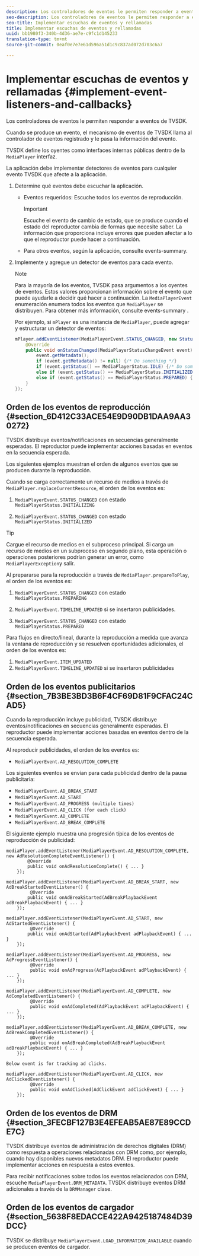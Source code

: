 ```yaml
---
description: Los controladores de eventos le permiten responder a eventos de TVSDK.
seo-description: Los controladores de eventos le permiten responder a eventos de TVSDK.
seo-title: Implementar escuchas de eventos y rellamadas
title: Implementar escuchas de eventos y rellamadas
uuid: bb1980f3-340b-4d36-ae7e-c9fc1d145233
translation-type: tm+mt
source-git-commit: 0eaf0e7e7e61d596a51d1c9c837ad072d703c6a7

---
```



# Implementar escuchas de eventos y rellamadas {#implement-event-listeners-and-callbacks}

Los controladores de eventos le permiten responder a eventos de TVSDK.

Cuando se produce un evento, el mecanismo de eventos de TVSDK llama al controlador de eventos registrado y le pasa la información del evento.

TVSDK define los oyentes como interfaces internas públicas dentro de la `MediaPlayer` interfaz.

La aplicación debe implementar detectores de eventos para cualquier evento TVSDK que afecte a la aplicación.

1. Determine qué eventos debe escuchar la aplicación.

   * Eventos requeridos: Escuche todos los eventos de reproducción.

      >[!IMPORTANT]
      >
      >Escuche el evento de cambio de estado, que se produce cuando el estado del reproductor cambia de formas que necesite saber. La información que proporciona incluye errores que pueden afectar a lo que el reproductor puede hacer a continuación.

   * Para otros eventos, según la aplicación, consulte events-summary.

1. Implemente y agregue un detector de eventos para cada evento.

   >[!NOTE]
   >
   >Para la mayoría de los eventos, TVSDK pasa argumentos a los oyentes de eventos. Estos valores proporcionan información sobre el evento que puede ayudarle a decidir qué hacer a continuación. La `MediaPlayerEvent` enumeración enumera todos los eventos que `MediaPlayer` se distribuyen. Para obtener más información, consulte events-summary .

   Por ejemplo, si `mPlayer` es una instancia de `MediaPlayer`, puede agregar y estructurar un detector de eventos:

   ```java
   mPlayer.addEventListener(MediaPlayerEvent.STATUS_CHANGED, new StatusChangeEventListener() { 
       @Override 
       public void onStatusChanged(MediaPlayerStatusChangeEvent event) { 
           event.getMetadata(); 
           if (event.getMetadata() != null) {/* Do something */} 
           if (event.getStatus() == MediaPlayerStatus.IDLE) {/* Do something */} 
           else if (event.getStatus() == MediaPlayerStatus.INITIALIZED) {/* Do something */} 
           else if (event.getStatus() == MediaPlayerStatus.PREPARED) {/* Do something */} 
       } 
   }); 
   ```

## Orden de los eventos de reproducción {#section_6D412C33ACE54E9D90DB1DAA9AA30272}

TVSDK distribuye eventos/notificaciones en secuencias generalmente esperadas. El reproductor puede implementar acciones basadas en eventos en la secuencia esperada.

Los siguientes ejemplos muestran el orden de algunos eventos que se producen durante la reproducción.

Cuando se carga correctamente un recurso de medios a través de `MediaPlayer.replaceCurrentResource`, el orden de los eventos es:

1. `MediaPlayerEvent.STATUS_CHANGED` con estado `MediaPlayerStatus.INITIALIZING`

1. `MediaPlayerEvent.STATUS_CHANGED` con estado `MediaPlayerStatus.INITIALIZED`

>[!TIP]
>
>Cargue el recurso de medios en el subproceso principal. Si carga un recurso de medios en un subproceso en segundo plano, esta operación o operaciones posteriores podrían generar un error, como `MediaPlayerException`y salir.

Al prepararse para la reproducción a través de `MediaPlayer.prepareToPlay`, el orden de los eventos es:

1. `MediaPlayerEvent.STATUS_CHANGED` con estado `MediaPlayerStatus.PREPARING`

1. `MediaPlayerEvent.TIMELINE_UPDATED` si se insertaron publicidades.
1. `MediaPlayerEvent.STATUS_CHANGED` con estado `MediaPlayerStatus.PREPARED`

Para flujos en directo/lineal, durante la reproducción a medida que avanza la ventana de reproducción y se resuelven oportunidades adicionales, el orden de los eventos es:

1. `MediaPlayerEvent.ITEM_UPDATED`
1. `MediaPlayerEvent.TIMELINE_UPDATED` si se insertaron publicidades

## Orden de los eventos publicitarios {#section_7B3BE3BD3B6F4CF69D81F9CFAC24CAD5}

Cuando la reproducción incluye publicidad, TVSDK distribuye eventos/notificaciones en secuencias generalmente esperadas. El reproductor puede implementar acciones basadas en eventos dentro de la secuencia esperada.

Al reproducir publicidades, el orden de los eventos es:

* `MediaPlayerEvent.AD_RESOLUTION_COMPLETE`

Los siguientes eventos se envían para cada publicidad dentro de la pausa publicitaria:

* `MediaPlayerEvent.AD_BREAK_START`
* `MediaPlayerEvent.AD_START`
* `MediaPlayerEvent.AD_PROGRESS (multiple times)`
* `MediaPlayerEvent.AD_CLICK (for each click)`
* `MediaPlayerEvent.AD_COMPLETE`
* `MediaPlayerEvent.AD_BREAK_COMPLETE`

El siguiente ejemplo muestra una progresión típica de los eventos de reproducción de publicidad:

```
mediaPlayer.addEventListener(MediaPlayerEvent.AD_RESOLUTION_COMPLETE, new AdResolutionCompleteEventListener() { 
        @Override 
        public void onAdResolutionComplete() { ... } 
    }); 
 
mediaPlayer.addEventListener(MediaPlayerEvent.AD_BREAK_START, new AdBreakStartedEventListener() { 
         @Override 
        public void onAdBreakStarted(AdBreakPlaybackEvent adBreakPlaybackEvent) { ... } 
    }); 
 
mediaPlayer.addEventListener(MediaPlayerEvent.AD_START, new AdStartedEventListener() { 
         @Override 
        public void onAdStarted(AdPlaybackEvent adPlaybackEvent) { ... } 
    }); 
 
mediaPlayer.addEventListener(MediaPlayerEvent.AD_PROGRESS, new AdProgressEventListener() { 
         @Override 
         public void onAdProgress(AdPlaybackEvent adPlaybackEvent) { ... } 
    }); 
 
mediaPlayer.addEventListener(MediaPlayerEvent.AD_COMPLETE, new AdCompletedEventListener() { 
         @Override 
         public void onAdCompleted(AdPlaybackEvent adPlaybackEvent) { ... } 
    }); 
 
mediaPlayer.addEventListener(MediaPlayerEvent.AD_BREAK_COMPLETE, new AdBreakCompletedEventListener() { 
         @Override 
         public void onAdBreakCompleted(AdBreakPlaybackEvent adBreakPlaybackEvent) { ... } 
    }); 
 
Below event is for tracking ad clicks. 
 
mediaPlayer.addEventListener(MediaPlayerEvent.AD_CLICK, new AdClickedEventListener() { 
         @Override 
         public void onAdClicked(AdClickEvent adClickEvent) { ... } 
    });
```

## Orden de los eventos de DRM {#section_3FECBF127B3E4EFEAB5AE87E89CCDE7C}

TVSDK distribuye eventos de administración de derechos digitales (DRM) como respuesta a operaciones relacionadas con DRM como, por ejemplo, cuando hay disponibles nuevos metadatos DRM. El reproductor puede implementar acciones en respuesta a estos eventos.

Para recibir notificaciones sobre todos los eventos relacionados con DRM, escuche `MediaPlayerEvent.DRM_METADATA`. TVSDK distribuye eventos DRM adicionales a través de la `DRMManager` clase.

## Orden de los eventos de cargador {#section_5638F8EDACCE422A9425187484D39DCC}

TVSDK se distribuye `MediaPlayerEvent.LOAD_INFORMATION_AVAILABLE` cuando se producen eventos de cargador.